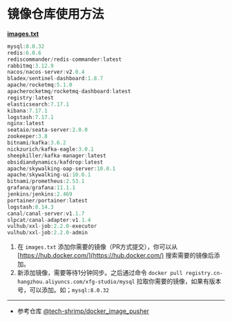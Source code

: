 # 镜像仓库使用方法

[**images.txt**](https://github.com/fuzhengwei/docker-image-pusher/blob/main/images.txt)

```java
mysql:8.0.32
redis:6.0.6
rediscommander/redis-commander:latest
rabbitmq:3.12.9
nacos/nacos-server:v2.0.4
bladex/sentinel-dashboard:1.8.7
apache/rocketmq:5.1.0
apacherocketmq/rocketmq-dashboard:latest
registry:latest
elasticsearch:7.17.1
kibana:7.17.1
logstash:7.17.1
nginx:latest
seataio/seata-server:2.0.0
zookeeper:3.8
bitnami/kafka:3.6.2
nickzurich/kafka-eagle:3.0.1
sheepkiller/kafka-manager:latest
obsidiandynamics/kafdrop:latest
apache/skywalking-oap-server:10.0.1
apache/skywalking-ui:10.0.1
bitnami/prometheus:2.53.1
grafana/grafana:11.1.1
jenkins/jenkins:2.469
portainer/portainer:latest
logstash:8.14.3
canal/canal-server:v1.1.7
slpcat/canal-adapter:v1.1.4
vulhub/xxl-job:2.2.0-executor
vulhub/xxl-job:2.2.0-admin

```

1. 在 `images.txt` 添加你需要的镜像（PR方式提交），你可以从 [https://hub.docker.com/](https://hub.docker.com/) 搜索需要的镜像后添加。
2. 新添加镜像，需要等待1分钟同步。之后通过命令 `docker pull registry.cn-hangzhou.aliyuncs.com/xfg-studio/mysql` 拉取你需要的镜像，如果有版本号，可以添加。如；`mysql:8.0.32`

---

- 参考仓库 [@tech-shrimp/docker_image_pusher](https://github.com/tech-shrimp/docker_image_pusher)
